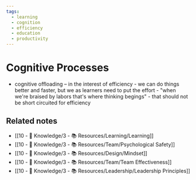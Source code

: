 ```yaml
---
tags:
  - learning
  - cognition
  - efficiency
  - education
  - productivity
---
```


# Cognitive Processes

- cognitive offloading – in the interest of efficiency - we can do things better and faster, but we as learners need to put the effort - "when we're braised by labors that's where thinking begings" - that should not be short circuited for efficiency

## Related notes
- [[10 - 🧠 Knowledge/3 - 📚 Resources/Learning/Learning]]
- [[10 - 🧠 Knowledge/3 - 📚 Resources/Team/Psychological Safety]]
- [[10 - 🧠 Knowledge/3 - 📚 Resources/Design/Mindset]]
- [[10 - 🧠 Knowledge/3 - 📚 Resources/Team/Team Effectiveness]]
- [[10 - 🧠 Knowledge/3 - 📚 Resources/Leadership/Leadership Principles]]